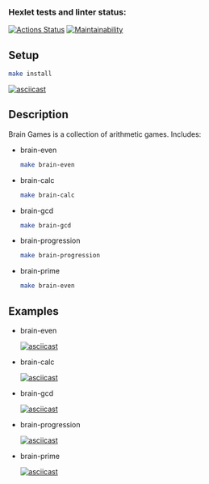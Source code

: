 ### Hexlet tests and linter status:
[![Actions Status](https://github.com/BuyanauskasAA/php-project-45/actions/workflows/hexlet-check.yml/badge.svg)](https://github.com/BuyanauskasAA/php-project-45/actions)
[![Maintainability](https://api.codeclimate.com/v1/badges/19ca427e8bd885130270/maintainability)](https://codeclimate.com/github/BuyanauskasAA/php-project-45/maintainability)

## Setup

``` bash
make install
```
[![asciicast](https://asciinema.org/a/vQhH8FQ0dNWkZLVX4ckbGMLnd.svg)](https://asciinema.org/a/vQhH8FQ0dNWkZLVX4ckbGMLnd)

## Description

Brain Games is a collection of arithmetic games. Includes:

- brain-even
  
  ``` bash
  make brain-even
  ```
  
- brain-calc

  ``` bash
  make brain-calc
  ```
  
- brain-gcd

  ``` bash
  make brain-gcd
  ```
  
- brain-progression

  ``` bash
  make brain-progression
  ```
  
- brain-prime

  ``` bash
  make brain-even
  ```
## Examples

- brain-even
  
  [![asciicast](https://asciinema.org/a/n2N1SFNIqETV7sEnG8Kzi3LYK.svg)](https://asciinema.org/a/n2N1SFNIqETV7sEnG8Kzi3LYK)
  
- brain-calc

  [![asciicast](https://asciinema.org/a/53LVISvnQ7Mbu8vfZT1f2ieud.svg)](https://asciinema.org/a/53LVISvnQ7Mbu8vfZT1f2ieud)
  
- brain-gcd

  [![asciicast](https://asciinema.org/a/y3LJvvUsSt5fHXs8hOqDqs8g8.svg)](https://asciinema.org/a/y3LJvvUsSt5fHXs8hOqDqs8g8)

- brain-progression

  [![asciicast](https://asciinema.org/a/ZeMY52jzaPimxRkxjLevp7meu.svg)](https://asciinema.org/a/ZeMY52jzaPimxRkxjLevp7meu)

- brain-prime

  [![asciicast](https://asciinema.org/a/Pk2AlTMO1iR3cMu7qE5nmyVHR.svg)](https://asciinema.org/a/Pk2AlTMO1iR3cMu7qE5nmyVHR)

